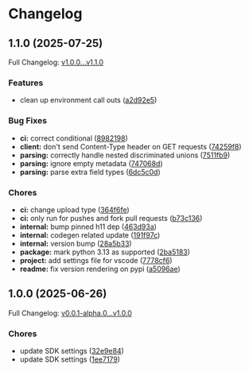 # Changelog

## 1.1.0 (2025-07-25)

Full Changelog: [v1.0.0...v1.1.0](https://github.com/chasepkelly/lodestar/compare/v1.0.0...v1.1.0)

### Features

* clean up environment call outs ([a2d92e5](https://github.com/chasepkelly/lodestar/commit/a2d92e53a2fdcbbb8baed2c0bf7ea257390194dd))


### Bug Fixes

* **ci:** correct conditional ([8982198](https://github.com/chasepkelly/lodestar/commit/89821989af797c19f93100b3ea6d1804939ae39a))
* **client:** don't send Content-Type header on GET requests ([74259f8](https://github.com/chasepkelly/lodestar/commit/74259f8db7a79c09ef5c865850fd9dd28fd14da7))
* **parsing:** correctly handle nested discriminated unions ([7511fb9](https://github.com/chasepkelly/lodestar/commit/7511fb98362dca8699c711854d253ce32e3e8105))
* **parsing:** ignore empty metadata ([747068d](https://github.com/chasepkelly/lodestar/commit/747068d0591659f6b866ddb3dad44724ff18e5ec))
* **parsing:** parse extra field types ([6dc5c0d](https://github.com/chasepkelly/lodestar/commit/6dc5c0dcfd543c1ba64667a851c013c3ba08e95f))


### Chores

* **ci:** change upload type ([364f6fe](https://github.com/chasepkelly/lodestar/commit/364f6febd7a25c374e5ef8eb60ee1cbaaa270830))
* **ci:** only run for pushes and fork pull requests ([b73c136](https://github.com/chasepkelly/lodestar/commit/b73c1361b7a4ba59d97ebce9c07f5c3cc69a1e30))
* **internal:** bump pinned h11 dep ([463d93a](https://github.com/chasepkelly/lodestar/commit/463d93a23de95be97b9b46103e832bfa7244e3a5))
* **internal:** codegen related update ([191f97c](https://github.com/chasepkelly/lodestar/commit/191f97c5d14925db8cb38fa6d25586507250e289))
* **internal:** version bump ([28a5b33](https://github.com/chasepkelly/lodestar/commit/28a5b333a6853c7d4b3c925f4aa8171551a512bc))
* **package:** mark python 3.13 as supported ([2ba5183](https://github.com/chasepkelly/lodestar/commit/2ba51830a6f2e6674921631853747d6ff2f336dc))
* **project:** add settings file for vscode ([7778cf6](https://github.com/chasepkelly/lodestar/commit/7778cf61338a41965c840ebee91dea0549af878a))
* **readme:** fix version rendering on pypi ([a5096ae](https://github.com/chasepkelly/lodestar/commit/a5096ae47fe53291b8f3bdf436bc411acad60447))

## 1.0.0 (2025-06-26)

Full Changelog: [v0.0.1-alpha.0...v1.0.0](https://github.com/chasepkelly/lodestar/compare/v0.0.1-alpha.0...v1.0.0)

### Chores

* update SDK settings ([32e9e84](https://github.com/chasepkelly/lodestar/commit/32e9e84ff7e4a871c85f5f05f932aeccb478bcfc))
* update SDK settings ([1ee7179](https://github.com/chasepkelly/lodestar/commit/1ee7179647be58ce32075ba8911ed045664b35e4))
